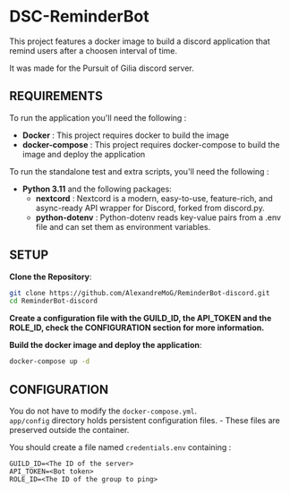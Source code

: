 # DSC-ReminderBot
This project features a docker image to build a discord application that remind users after a choosen interval of time.

It was made for the Pursuit of Gilia discord server.  

## REQUIREMENTS

To run the application you'll need the following :
* **Docker** : This project requires docker to build the image
*  **docker-compose** : This project requires docker-compose to build the image and deploy the application
  
To run the standalone test and extra scripts, you'll need the following :
* **Python 3.11** and the following packages:  
  * **nextcord** : Nextcord is a modern, easy-to-use, feature-rich, and async-ready API wrapper for Discord, forked from discord.py.
  * **python-dotenv** : Python-dotenv reads key-value pairs from a .env file and can set them as environment variables.

## SETUP 

**Clone the Repository**:
```sh
git clone https://github.com/AlexandreMoG/ReminderBot-discord.git
cd ReminderBot-discord
```

**Create a configuration file with the GUILD_ID, the API_TOKEN and the ROLE_ID, check the CONFIGURATION section for more information.**

**Build the docker image and deploy the application**:
```sh
docker-compose up -d
```

## CONFIGURATION 

You do not have to modify the `docker-compose.yml`.  
`app/config` directory holds persistent configuration files. - These files are preserved outside the container.  

You should create a file named `credentials.env` containing :
```
GUILD_ID=<The ID of the server>
API_TOKEN=<Bot token>
ROLE_ID=<The ID of the group to ping>
```

